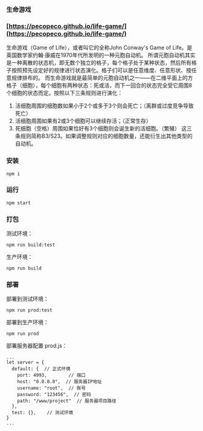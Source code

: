 ### 生命游戏

### [https://pecopeco.github.io/life-game/](https://pecopeco.github.io/life-game/)

生命游戏（Game of Life），或者叫它的全称John Conway's Game of Life。是英国数学家约翰·康威在1970年代所发明的一种元胞自动机。
所谓元胞自动机其实是一种离散的状态机，即无数个独立的格子，每个格子处于某种状态，然后所有格子按照预先设定好的规律进行状态演化。格子们可以是任意维度、任意形状、按任意规律排布的。
而生命游戏就是最简单的元胞自动机之一——在二维平面上的方格子（细胞），每个细胞有两种状态：死或活，而下一回合的状态完全受它周围8个细胞的状态而定。按照以下三条规则进行演化：
1. 活细胞周围的细胞数如果小于2个或多于3个则会死亡；（离群或过度竞争导致死亡）
2. 活细胞周围如果有2或3个细胞可以继续存活；（正常生存）
3. 死细胞（空格）周围如果恰好有3个细胞则会诞生新的活细胞。（繁殖）
这三条规则简称B3/S23。如果调整规则对应的细胞数量，还能衍生出其他类型的自动机。

### 安装
```
npm i
```

### 运行
```
npm start
```

### 打包

测试环境：
```
npm run build:test
```

生产环境：
```
npm run build
```

### 部署


部署到测试环境：
```
npm run prod:test
```

部署到生产环境：
```
npm run prod
```

部署服务器配置 prod.js：
```
...
let server = {
  default: {  // 正式环境
    port: 4993,        // 端口
    host: "0.0.0.0",  // 服务器IP地址
    username: "root",  // 账号
    password: "123456",  // 密码
    path: "/www/project"  // 服务器项目路径
  },
  test: {},    // 测试环境
}
...
```
